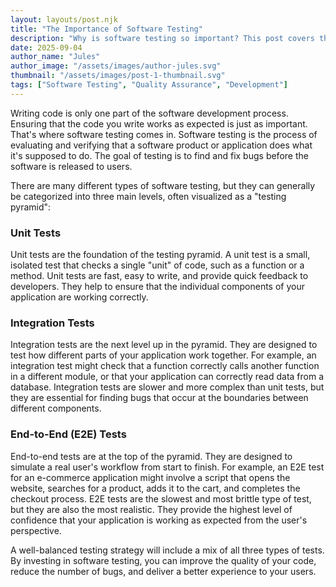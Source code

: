 ```yaml
---
layout: layouts/post.njk
title: "The Importance of Software Testing"
description: "Why is software testing so important? This post covers the basics of testing, including unit tests, integration tests, and end-to-end tests."
date: 2025-09-04
author_name: "Jules"
author_image: "/assets/images/author-jules.svg"
thumbnail: "/assets/images/post-1-thumbnail.svg"
tags: ["Software Testing", "Quality Assurance", "Development"]
---
```


Writing code is only one part of the software development process. Ensuring that the code you write works as expected is just as important. That's where software testing comes in. Software testing is the process of evaluating and verifying that a software product or application does what it's supposed to do. The goal of testing is to find and fix bugs before the software is released to users.

There are many different types of software testing, but they can generally be categorized into three main levels, often visualized as a "testing pyramid":

### Unit Tests

Unit tests are the foundation of the testing pyramid. A unit test is a small, isolated test that checks a single "unit" of code, such as a function or a method. Unit tests are fast, easy to write, and provide quick feedback to developers. They help to ensure that the individual components of your application are working correctly.

### Integration Tests

Integration tests are the next level up in the pyramid. They are designed to test how different parts of your application work together. For example, an integration test might check that a function correctly calls another function in a different module, or that your application can correctly read data from a database. Integration tests are slower and more complex than unit tests, but they are essential for finding bugs that occur at the boundaries between different components.

### End-to-End (E2E) Tests

End-to-end tests are at the top of the pyramid. They are designed to simulate a real user's workflow from start to finish. For example, an E2E test for an e-commerce application might involve a script that opens the website, searches for a product, adds it to the cart, and completes the checkout process. E2E tests are the slowest and most brittle type of test, but they are also the most realistic. They provide the highest level of confidence that your application is working as expected from the user's perspective.

A well-balanced testing strategy will include a mix of all three types of tests. By investing in software testing, you can improve the quality of your code, reduce the number of bugs, and deliver a better experience to your users.
